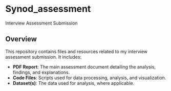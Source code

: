 # Synod_assessment
Interview Assessment Submission

## Overview
This repository contains files and resources related to my interview assessment submission. It includes:
- **PDF Report**: The main assessment document detailing the analysis, findings, and explanations.
- **Code Files**: Scripts used for data processing, analysis, and visualization.
- **Dataset(s)**: The data used for analysis, where applicable.
